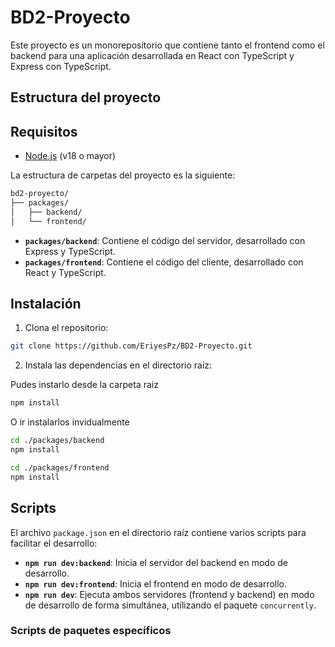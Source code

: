 # BD2-Proyecto


Este proyecto es un monorepositorio que contiene tanto el frontend como el backend para una aplicación desarrollada en React con TypeScript y Express con TypeScript.

## Estructura del proyecto

## Requisitos

- [Node.js](https://nodejs.org/en) (v18 o mayor)

La estructura de carpetas del proyecto es la siguiente:

```bash 
bd2-proyecto/
├── packages/
│   ├── backend/
│   └── frontend/
```

- **`packages/backend`**: Contiene el código del servidor, desarrollado con Express y TypeScript.
- **`packages/frontend`**: Contiene el código del cliente, desarrollado con React y TypeScript.

## Instalación

1. Clona el repositorio:
```bash
git clone https://github.com/EriyesPz/BD2-Proyecto.git
```

2. Instala las dependencias en el directorio raíz:

Pudes instarlo desde la carpeta raiz

```bash
npm install
```

O ir instalarlos invidualmente 

```bash 
cd ./packages/backend
npm install
```

```bash 
cd ./packages/frontend
npm install
```


## Scripts

El archivo `package.json` en el directorio raíz contiene varios scripts para facilitar el desarrollo:

- **`npm run dev:backend`**: Inicia el servidor del backend en modo de desarrollo.
- **`npm run dev:frontend`**: Inicia el frontend en modo de desarrollo.
- **`npm run dev`**: Ejecuta ambos servidores (frontend y backend) en modo de desarrollo de forma simultánea, utilizando el paquete `concurrently`.

### Scripts de paquetes específicos

